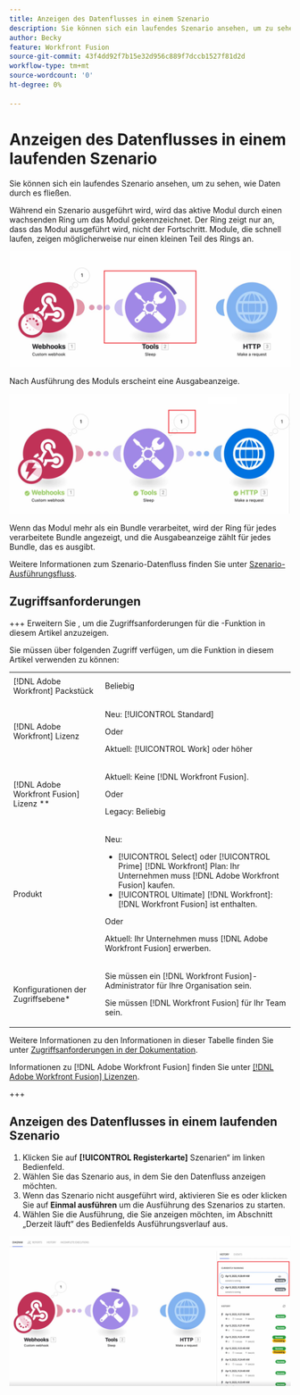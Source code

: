 ```yaml
---
title: Anzeigen des Datenflusses in einem Szenario
description: Sie können sich ein laufendes Szenario ansehen, um zu sehen, wie Daten durch es fließen.
author: Becky
feature: Workfront Fusion
source-git-commit: 43f4dd92f7b15e32d956c889f7dccb1527f81d2d
workflow-type: tm+mt
source-wordcount: '0'
ht-degree: 0%

---
```


# Anzeigen des Datenflusses in einem laufenden Szenario

Sie können sich ein laufendes Szenario ansehen, um zu sehen, wie Daten durch es fließen.

Während ein Szenario ausgeführt wird, wird das aktive Modul durch einen wachsenden Ring um das Modul gekennzeichnet. Der Ring zeigt nur an, dass das Modul ausgeführt wird, nicht der Fortschritt. Module, die schnell laufen, zeigen möglicherweise nur einen kleinen Teil des Rings an.

![Ring um Modul](assets/ring-around-module.png)

Nach Ausführung des Moduls erscheint eine Ausgabeanzeige.

![Ausgabeanzeige](assets/data-flow-output.png)

Wenn das Modul mehr als ein Bundle verarbeitet, wird der Ring für jedes verarbeitete Bundle angezeigt, und die Ausgabeanzeige zählt für jedes Bundle, das es ausgibt.

Weitere Informationen zum Szenario-Datenfluss finden Sie unter [Szenario-Ausführungsfluss](/help/workfront-fusion/references/scenarios/scenario-execution-flow.md).

## Zugriffsanforderungen

+++ Erweitern Sie , um die Zugriffsanforderungen für die -Funktion in diesem Artikel anzuzeigen.

Sie müssen über folgenden Zugriff verfügen, um die Funktion in diesem Artikel verwenden zu können:

<table style="table-layout:auto">
 <col> 
 <col> 
 <tbody> 
  <tr> 
   <td role="rowheader">[!DNL Adobe Workfront] Packstück</td> 
   <td> <p>Beliebig</p> </td> 
  </tr> 
  <tr data-mc-conditions=""> 
   <td role="rowheader">[!DNL Adobe Workfront] Lizenz</td> 
   <td> <p>Neu: [!UICONTROL Standard]</p><p>Oder</p><p>Aktuell: [!UICONTROL Work] oder höher</p> </td> 
  </tr> 
  <tr> 
   <td role="rowheader">[!DNL Adobe Workfront Fusion] Lizenz **</td> 
   <td>
   <p>Aktuell: Keine [!DNL Workfront Fusion].</p>
   <p>Oder</p>
   <p>Legacy: Beliebig </p>
   </td> 
  </tr> 
  <tr> 
   <td role="rowheader">Produkt</td> 
   <td>
   <p>Neu:</p> <ul><li>[!UICONTROL Select] oder [!UICONTROL Prime] [!DNL Workfront] Plan: Ihr Unternehmen muss [!DNL Adobe Workfront Fusion] kaufen.</li><li>[!UICONTROL Ultimate] [!DNL Workfront]: [!DNL Workfront Fusion] ist enthalten.</li></ul>
   <p>Oder</p>
   <p>Aktuell: Ihr Unternehmen muss [!DNL Adobe Workfront Fusion] erwerben.</p>
   </td> 
  </tr>
  <tr data-mc-conditions=""> 
   <td role="rowheader">Konfigurationen der Zugriffsebene*</td> 
   <td> 
     <p>Sie müssen ein [!DNL Workfront Fusion]-Administrator für Ihre Organisation sein.</p>
     <p>Sie müssen [!DNL Workfront Fusion] für Ihr Team sein.</p>
   </td> 
  </tr> 
   </td> 
  </tr> 
 </tbody> 
</table>

Weitere Informationen zu den Informationen in dieser Tabelle finden Sie unter [Zugriffsanforderungen in der Dokumentation](/help/workfront-fusion/references/licenses-and-roles/access-level-requirements-in-documentation.md).

Informationen zu [!DNL Adobe Workfront Fusion] finden Sie unter [[!DNL Adobe Workfront Fusion] Lizenzen](/help/workfront-fusion/set-up-and-manage-workfront-fusion/licensing-operations-overview/license-automation-vs-integration.md).

+++

## Anzeigen des Datenflusses in einem laufenden Szenario

1. Klicken Sie auf **[!UICONTROL Registerkarte]** Szenarien“ im linken Bedienfeld.
1. Wählen Sie das Szenario aus, in dem Sie den Datenfluss anzeigen möchten.
1. Wenn das Szenario nicht ausgeführt wird, aktivieren Sie es oder klicken Sie auf **Einmal ausführen** um die Ausführung des Szenarios zu starten.
1. Wählen Sie die Ausführung, die Sie anzeigen möchten, im Abschnitt „Derzeit läuft“ des Bedienfelds Ausführungsverlauf aus.

![Aktuell ausgeführt](assets/currently-running.png)


